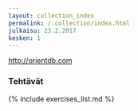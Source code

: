 ```yaml
---
layout: collection_index
permalink: /:collection/index.html
julkaisu: 23.2.2017
kesken: 1
---
```


<http://orientdb.com>


### Tehtävät

{% include exercises_list.md %}
